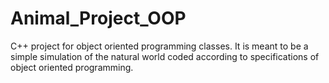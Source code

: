 # Animal_Project_OOP
C++ project for object oriented programming classes. It is meant to be a simple simulation of the natural world coded according to specifications of object oriented programming.
